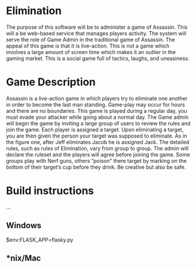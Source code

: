 # Elimination
The purpose of this software will be to administer a game of Assassin. This will
a be web-based service that manages players activity. The system will serve the
role of Game Admin in the traditional game of Assassin. The appeal of this
game is that it is live-action. This is not a game which involves a large amount
of screen time which makes it an outlier in the gaming market. This is a social
game full of tactics, laughs, and uneasiness.

# Game Description
Assassin is a live-action game in which players try to eliminate one another in
order to become the last man standing. Game-play may occur for hours and
there are no boundaries. This game is played during a regular day, you must
evade your attacker while going about a normal day. The Game admin will
begin the game by inviting a large group of users to review the rules and join
the game. Each player is assigned a target. Upon eliminating a target, you are
then given the person your target was supposed to eliminate. As in the figure
one, after Jeff eliminates Jacob he is assigned Jack. The detailed rules, such
as rules of Elimination, vary from group to group. The admin will declare the
ruleset and the players will agree before joining the game. Some groups play
with Nerf guns, others ”poison” there target by marking on the bottom of their
target’s cup before they drink. Be creative but also be safe.

# Build instructions
...

## Windows 
$env:FLASK_APP=flasky.py

## *nix/Mac
